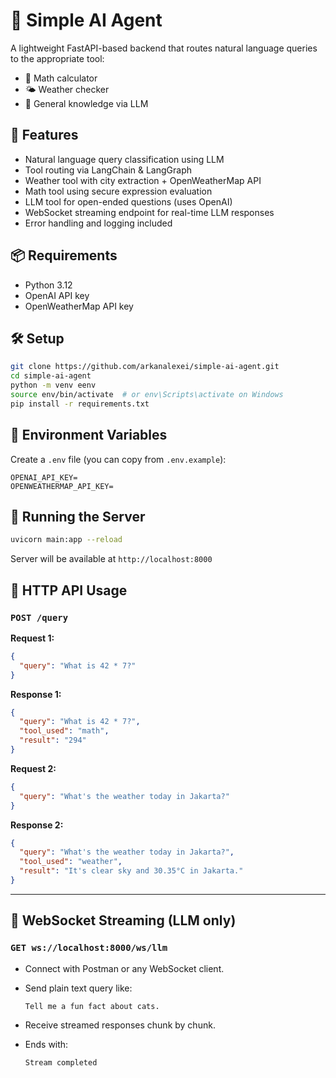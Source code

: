 # 🧠 Simple AI Agent

A lightweight FastAPI-based backend that routes natural language queries to the appropriate tool:
- 🧮 Math calculator
- 🌤️ Weather checker
- 💬 General knowledge via LLM

## 🚀 Features

- Natural language query classification using LLM
- Tool routing via LangChain & LangGraph
- Weather tool with city extraction + OpenWeatherMap API
- Math tool using secure expression evaluation
- LLM tool for open-ended questions (uses OpenAI)
- WebSocket streaming endpoint for real-time LLM responses
- Error handling and logging included


## 📦 Requirements

- Python 3.12
- OpenAI API key
- OpenWeatherMap API key


## 🛠️ Setup

```bash
git clone https://github.com/arkanalexei/simple-ai-agent.git
cd simple-ai-agent
python -m venv eenv
source env/bin/activate  # or env\Scripts\activate on Windows
pip install -r requirements.txt
```

## 🔐 Environment Variables

Create a `.env` file (you can copy from `.env.example`):

```
OPENAI_API_KEY=
OPENWEATHERMAP_API_KEY=
```

## 🏃 Running the Server

```bash
uvicorn main:app --reload
```

Server will be available at `http://localhost:8000`

## 📮 HTTP API Usage

### `POST /query`

**Request 1:**

```json
{
  "query": "What is 42 * 7?"
}
```

**Response 1:**

```json
{
  "query": "What is 42 * 7?",
  "tool_used": "math",
  "result": "294"
}
```

**Request 2:**

```json
{
  "query": "What's the weather today in Jakarta?"
}
```

**Response 2:**

```json
{
  "query": "What's the weather today in Jakarta?",
  "tool_used": "weather",
  "result": "It's clear sky and 30.35°C in Jakarta."
}
```

---

## 🔄 WebSocket Streaming (LLM only)

### `GET ws://localhost:8000/ws/llm`

* Connect with Postman or any WebSocket client.
* Send plain text query like:

  ```
  Tell me a fun fact about cats.
  ```
* Receive streamed responses chunk by chunk.
* Ends with:

  ```
  Stream completed
  ```

